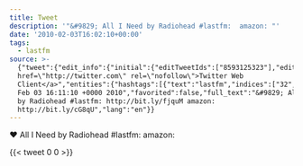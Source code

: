 ```yaml
---
title: Tweet
description: '"&#9829; All I Need by Radiohead #lastfm:  amazon: "'
date: '2010-02-03T16:02:10+00:00'
tags:
  - lastfm
source: >-
  {"tweet":{"edit_info":{"initial":{"editTweetIds":["8593125323"],"editableUntil":"2010-02-03T17:11:10.000Z","editsRemaining":"5","isEditEligible":true}},"retweeted":false,"source":"<a
  href=\"http://twitter.com\" rel=\"nofollow\">Twitter Web
  Client</a>","entities":{"hashtags":[{"text":"lastfm","indices":["32","39"]}],"symbols":[],"user_mentions":[],"urls":[]},"display_text_range":["0","88"],"favorite_count":"0","id_str":"8593125323","truncated":false,"retweet_count":"0","id":"8593125323","created_at":"Wed
  Feb 03 16:11:10 +0000 2010","favorited":false,"full_text":"&#9829; All I Need
  by Radiohead #lastfm: http://bit.ly/fjquM amazon:
  http://bit.ly/cG8qU","lang":"en"}}
---
```

&#9829; All I Need by Radiohead #lastfm:  amazon: 
    
{{< tweet 0 0 >}}
    
